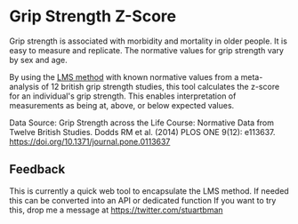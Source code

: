 # Grip Strength Z-Score
Grip strength is associated with morbidity and mortality in older people. It is easy to measure and replicate. The normative values for grip strength vary by sex and age.

By using the <a href="https://www.nature.com/articles/1602667">LMS method</a> with known normative values from a meta-analysis of 12 british grip strength studies, this tool calculates the z-score for an individual's grip strength. This enables interpretation of measurements as being at, above, or below expected values.

Data Source: Grip Strength across the Life Course: Normative Data from Twelve British Studies. Dodds RM et al. (2014) PLOS ONE 9(12): e113637.
https://doi.org/10.1371/journal.pone.0113637

## Feedback
This is currently a quick web tool to encapsulate the LMS method. If needed this can be converted into an API or dedicated function
If you want to try this, drop me a message at https://twitter.com/stuartbman

